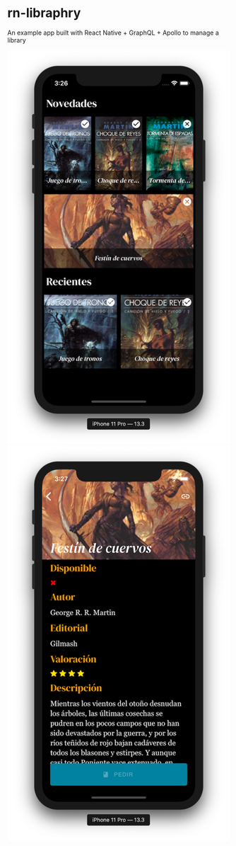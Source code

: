 # rn-libraphry
An example app built with React Native + GraphQL + Apollo to manage a library

<p align="center">
<img src="repo/001.png" alt="Libraphy">
<img src="repo/002.png" alt="Libraphy">
</p>
